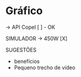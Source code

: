 # Gráfico
-> API Copel [ ] - OK 

SIMULADOR -> 450W [X]

SUGESTÕES
- benefícios
- Pequeno trecho de vídeo